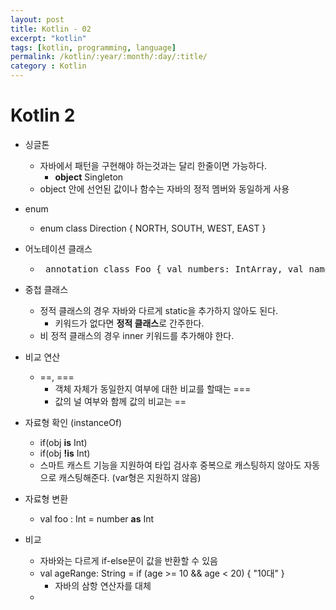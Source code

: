 ```yaml
---
layout: post
title: Kotlin - 02
excerpt: "kotlin"
tags: [kotlin, programming, language]
permalink: /kotlin/:year/:month/:day/:title/
category : Kotlin
---
```


# Kotlin 2

- 싱글톤
  - 자바에서 패턴을 구현해야 하는것과는 달리 한줄이면 가능하다.
    - **object** Singleton
  - object 안에 선언된 값이나 함수는 자바의 정적 멤버와 동일하게 사용

- enum
  - enum class Direction { NORTH, SOUTH, WEST, EAST }

- 어노테이션 클래스
  - <pre class="prettyprint"> annotation class Foo { val numbers: IntArray, val names: Array<String> } 
   </pre>

- 중첩 클래스
  - 정적 클래스의 경우 자바와 다르게 static을 추가하지 않아도 된다.
    - 키워드가 없다면 **정적 클래스**로 간주한다.
  - 비 정적 클래스의 경우 inner 키워드를 추가해야 한다.

- 비교 연산
  - ==, ===
    - 객체 자체가 동일한지 여부에 대한 비교를 할때는 ===
    - 값의 널 여부와 함께 값의 비교는 ==

- 자료형 확인 (instanceOf)
  - if(obj **is** Int)
  - if(obj **!is** Int)
  - 스마트 캐스트 기능을 지원하여 타입 검사후 중복으로 캐스팅하지 않아도 자동으로 캐스팅해준다. (var형은 지원하지 않음)

- 자료형 변환
  - val foo : Int = number **as** Int

- 비교
  - 자바와는 다르게 if-else문이 값을 반환할 수 있음
  - val ageRange: String = if (age >= 10 && age < 20) { "10대" }
    - 자바의 삼항 연산자를 대체
  - 




